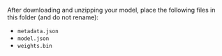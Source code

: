 After downloading and unzipping your model, place the following files in this folder (and do not rename):
* `metadata.json`
* `model.json`
* `weights.bin`